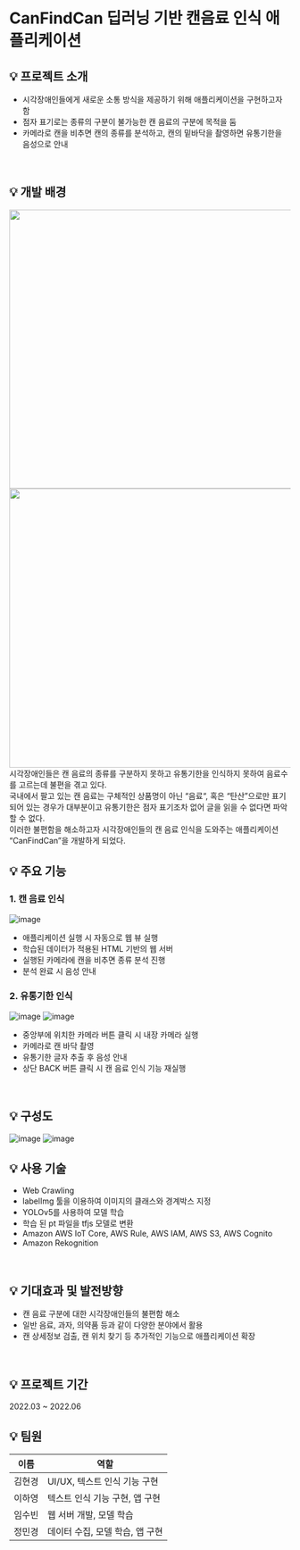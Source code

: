# CanFindCan 딥러닝 기반 캔음료 인식 애플리케이션

## 💡 프로젝트 소개
- 시각장애인들에게 새로운 소통 방식을 제공하기 위해 애플리케이션을 구현하고자 함
- 점자 표기로는 종류의 구분이 불가능한 캔 음료의 구분에 목적을 둠
- 카메라로 캔을 비추면 캔의 종류를 분석하고, 캔의 밑바닥을 촬영하면 유통기한을 음성으로 안내
<br/>

## 💡 개발 배경
<img src="https://user-images.githubusercontent.com/88569472/203055052-8023b95d-f4ab-4a0f-809e-28f3d639ee0d.png" width="700" height="500">
<img src="https://user-images.githubusercontent.com/88569472/203055161-21ca38c8-a0a2-4d50-aff3-a9bc0130c6bc.png" width="700" height="500">
시각장애인들은 캔 음료의 종류를 구분하지 못하고 유통기한을 인식하지 못하여 음료수를 고르는데 불편을 겪고 있다.
<br/>
국내에서 팔고 있는 캔 음료는 구체적인 상품명이 아닌 “음료“, 혹은 “탄산”으로만 표기되어 있는 경우가 대부분이고 유통기한은 점자 표기조차 없어 글을 읽을 수 없다면 파악할 수 없다.
<br/>
이러한 불편함을 해소하고자 시각장애인들의 캔 음료 인식을 도와주는 애플리케이션 “CanFindCan”을 개발하게 되었다.
<br/>

## 💡 주요 기능
### 1. 캔 음료 인식
![image](https://user-images.githubusercontent.com/88569472/203058225-991607c8-d69c-4920-85fa-ae562edbccc8.png)
- 애플리케이션 실행 시 자동으로 웹 뷰 실행
- 학습된 데이터가 적용된 HTML 기반의 웹 서버
- 실행된 카메라에 캔을 비추면 종류 분석 진행
- 분석 완료 시 음성 안내

### 2. 유통기한 인식
![image](https://user-images.githubusercontent.com/88569472/203058374-ff09671b-a44b-4d90-9d7d-41504c6f0a16.png)
![image](https://user-images.githubusercontent.com/88569472/203058501-286a6035-0d46-4aaf-a861-8bed711f121a.png)
- 중앙부에 위치한 카메라 버튼 클릭 시 내장 카메라 실행
- 카메라로 캔 바닥 촬영
- 유통기한 글자 추출 후 음성 안내
- 상단 BACK 버튼 클릭 시 캔 음료 인식 기능 재실행
<br/>

## 💡 구성도
![image](https://user-images.githubusercontent.com/88569472/203058916-f8b371b0-55fe-4704-af7a-5659f0b1fb63.png)
![image](https://user-images.githubusercontent.com/88569472/203058972-6ebb2030-fed5-48f7-92da-1deb67ce2176.png)
<br/>

## 💡 사용 기술
- Web Crawling
- labelImg 툴을 이용하여 이미지의 클래스와 경계박스 지정
- YOLOv5를 사용하여 모델 학습
- 학습 된 pt 파일을 tfjs 모델로 변환
- Amazon AWS IoT Core, AWS Rule, AWS IAM, AWS S3, AWS Cognito
- Amazon Rekognition
<br/>

## 💡 기대효과 및 발전방향
- 캔 음료 구분에 대한 시각장애인들의 불편함 해소
- 일반 음료, 과자, 의약품 등과 같이 다양한 분야에서 활용
- 캔 상세정보 검출, 캔 위치 찾기 등 추가적인 기능으로 애플리케이션 확장
<br/>

## 💡 프로젝트 기간
2022.03 ~ 2022.06
</br>

## 💡 팀원
|이름|역할|
|----|-------|
|김현경|UI/UX, 텍스트 인식 기능 구현|
|이하영|텍스트 인식 기능 구현, 앱 구현|
|임수빈|웹 서버 개발, 모델 학습|
|정민경|데이터 수집, 모델 학습, 앱 구현|


